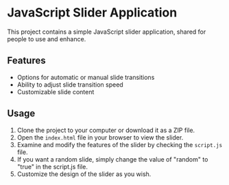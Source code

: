 # JavaScript Slider Application

This project contains a simple JavaScript slider application, shared for people to use and enhance.

## Features

- Options for automatic or manual slide transitions
- Ability to adjust slide transition speed
- Customizable slide content

## Usage

1. Clone the project to your computer or download it as a ZIP file.
2. Open the `index.html` file in your browser to view the slider.
3. Examine and modify the features of the slider by checking the `script.js` file.
4. If you want a random slide, simply change the value of "random" to "true" in the script.js file.
5. Customize the design of the slider as you wish.
